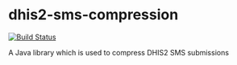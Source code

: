 # dhis2-sms-compression

[![Build Status](https://travis-ci.com/eHealthAfrica/dhis2-sms-compression.svg?branch=develop)](https://travis-ci.com/eHealthAfrica/dhis2-sms-compression)

A Java library which is used to compress DHIS2 SMS submissions
